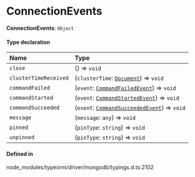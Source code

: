 # ConnectionEvents

 **ConnectionEvents**: `Object`

#### Type declaration

| Name | Type |
| :------ | :------ |
| `close` | () => `void` |
| `clusterTimeReceived` | (`clusterTime`: [`Document`](../interfaces/Document.md)) => `void` |
| `commandFailed` | (`event`: [`CommandFailedEvent`](../classes/CommandFailedEvent.md)) => `void` |
| `commandStarted` | (`event`: [`CommandStartedEvent`](../classes/CommandStartedEvent.md)) => `void` |
| `commandSucceeded` | (`event`: [`CommandSucceededEvent`](../classes/CommandSucceededEvent.md)) => `void` |
| `message` | (`message`: `any`) => `void` |
| `pinned` | (`pinType`: `string`) => `void` |
| `unpinned` | (`pinType`: `string`) => `void` |

#### Defined in

node_modules/typeorm/driver/mongodb/typings.d.ts:2102
